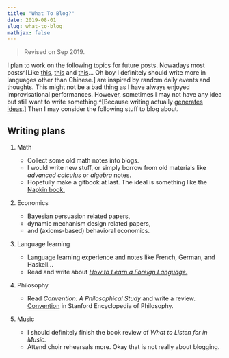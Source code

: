 ```yaml
---
title: "What To Blog?"
date: 2019-08-01
slug: what-to-blog
mathjax: false
---
```


> Revised on Sep 2019.

I plan to work on the following topics for future posts. Nowadays most posts^[Like [this](/cn/2019/07/travel/), [this](/cn/2019/08/democracy-in-america/) and [this](/cn/2019/01/bourgain/)... Oh boy I definitely should write more in languages other than Chinese.] are inspired by random daily events and thoughts. This might not be a bad thing as I have always enjoyed improvisational performances. However, sometimes I may not have any idea but still want to write something.^[Because writing actually [generates ideas](/en/2019/07/blog-setup/#why-blog).] Then I may consider the following stuff to blog about.   


## Writing plans

1. Math
    - Collect some old math notes into blogs.
	- I would write new stuff, or simply borrow from old materials like *advanced calculus* or *algebra* notes.
	- Hopefully make a gitbook at last. The ideal is something like the [Napkin book.](https://github.com/vEnhance/napkin/)

1. Economics
	- Bayesian persuasion related papers, 
	- dynamic mechanism design related papers,
	- and (axioms-based) behavioral economics. 
	
1. Language learning
	- Language learning experience and notes like French, German, and Haskell... 
	- Read and write about [*How to Learn a Foreign Language.*](https://www.amazon.com/Learn-Foreign-Language-Pimsleur-Ph-D-ebook/dp/B00DX0F2XO)

1. Philosophy
    - Read _Convention: A Philosophical Study_ and write a review. [Convention](https://plato.stanford.edu/entries/convention/) in Stanford Encyclopedia of Philosophy.
	
1. Music
	- I should definitely finish the book review of *What to Listen for in Music.*	
	- Attend choir rehearsals more. Okay that is not really about blogging.
